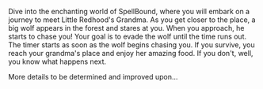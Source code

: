 Dive into the enchanting world of SpellBound, where you will embark on a journey to meet Little Redhood's Grandma. As you get closer to the place, a big wolf appears in the forest and stares at you. When you approach, he starts to chase you! Your goal is to evade the wolf until the time runs out. The timer starts as soon as the wolf begins chasing you. If you survive, you reach your grandma's place and enjoy her amazing food. If you don't, well, you know what happens next.

More details to be determined and improved upon...
